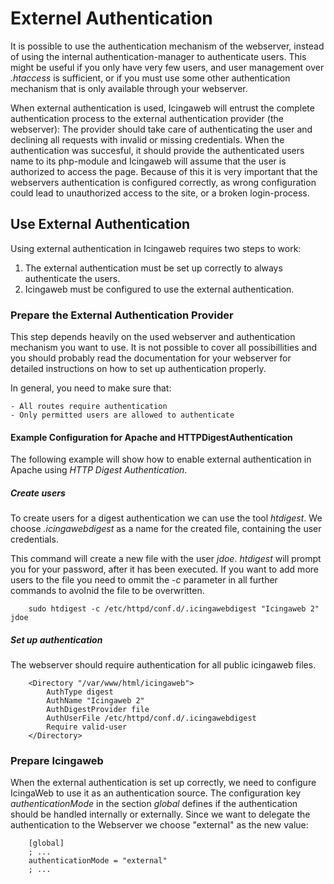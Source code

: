 # Externel Authentication

It is possible to use the authentication mechanism of the webserver, 
instead of using the internal authentication-manager to
authenticate users. This might be useful if you only have very few users, and
user management over *.htaccess* is sufficient, or if you must use some other
authentication mechanism that is only available through your webserver.

When external authentication is used, Icingaweb will entrust the 
complete authentication process to the external authentication provider (the webserver):
The provider should take care of authenticating the user and declining
all requests with invalid or missing credentials. When the authentication 
was succesful, it should provide the authenticated users name to its php-module
and Icingaweb will assume that the user is authorized to access the page.
Because of this it is very important that the webservers authentication is
configured correctly, as wrong configuration could lead to unauthorized
access to the site, or a broken login-process. 


## Use External Authentication

Using external authentication in Icingaweb requires two steps to work:

1. The external authentication must be set up correctly to always
   authenticate the users.
2. Icingaweb must be configured to use the external authentication.


### Prepare the External Authentication Provider

This step depends heavily on the used webserver and authentication 
mechanism you want to use. It is not possible to cover all possibillities 
and you should probably read the documentation for your webserver for
detailed instructions on how to set up authentication properly.

In general, you need to make sure that:

	- All routes require authentication
	- Only permitted users are allowed to authenticate


#### Example Configuration for Apache and HTTPDigestAuthentication

The following example will show how to enable external authentication in Apache using
*HTTP Digest Authentication*.

##### Create users

To create users for a digest authentication we can use the tool *htdigest*.
We choose *.icingawebdigest* as a name for the created file, containing
the user credentials.

This command will create a new file with the user *jdoe*. *htdigest* 
will prompt you for your password, after it has been executed. If you 
want to add more users to the file you need to ommit the *-c* parameter 
in all further commands to avoInid the file to be overwritten.


		sudo htdigest -c /etc/httpd/conf.d/.icingawebdigest "Icingaweb 2" jdoe


##### Set up authentication

The webserver should require authentication for all public icingaweb files.


		<Directory "/var/www/html/icingaweb">
			AuthType digest
			AuthName "Icingaweb 2"
			AuthDigestProvider file
			AuthUserFile /etc/httpd/conf.d/.icingawebdigest
			Require valid-user
		</Directory>		

		
### Prepare Icingaweb

When the external authentication is set up correctly, we need
to configure IcingaWeb to use it as an authentication source. The
configuration key *authenticationMode* in the section *global* defines
if the authentication should be handled internally or externally. Since
we want to delegate the authentication to the Webserver we choose 
"external" as the new value:


		[global]
		; ...
		authenticationMode = "external"
		; ...
		
